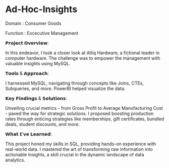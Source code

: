 # Ad-Hoc-Insights
Domain : Consumer Goods

Function : Excecutive Management

𝗣𝗿𝗼𝗷𝗲𝗰𝘁 𝗢𝘃𝗲𝗿𝘃𝗶𝗲𝘄:

In this endeavor, I took a closer look at Atliq Hardware, a fictional leader in computer hardware. The challenge was to empower the management with valuable insights using MySQL.

𝗧𝗼𝗼𝗹𝘀 & 𝗔𝗽𝗽𝗿𝗼𝗮𝗰𝗵:

I harnessed MySQL, navigating through concepts like Joins, CTEs, Subqueries, and more. PowerBI helped visualize the data.

𝗞𝗲𝘆 𝗙𝗶𝗻𝗱𝗶𝗻𝗴𝘀 & 𝗦𝗼𝗹𝘂𝘁𝗶𝗼𝗻𝘀:

Unveiling crucial metrics - from Gross Profit to Average Manufacturing Cost - paved the way for strategic solutions. I proposed boosting production rates through enticing strategies like memberships, gift certificates, bundled deals, student discounts, and more.

𝗪𝗵𝗮𝘁 𝗜'𝘃𝗲 𝗟𝗲𝗮𝗿𝗻𝗲𝗱:

This project honed my skills in SQL, providing hands-on experience with real-world data. I mastered the art of transforming raw information into actionable insights, a skill crucial in the dynamic landscape of data analytics.
